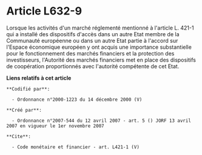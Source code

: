 # Article L632-9

Lorsque les activités d'un marché réglementé mentionné à l'article L. 421-1 qui a installé des dispositifs d'accès dans un
autre Etat membre de la Communauté européenne ou dans un autre Etat partie à l'accord sur l'Espace économique européen y ont
acquis une importance substantielle pour le fonctionnement des marchés financiers et la protection des investisseurs,
l'Autorité des marchés financiers met en place des dispositifs de coopération proportionnés avec l'autorité compétente de cet
Etat.

**Liens relatifs à cet article**

	**Codifié par**:

	  - Ordonnance n°2000-1223 du 14 décembre 2000 (V)

	**Créé par**:

	  - Ordonnance n°2007-544 du 12 avril 2007 - art. 5 () JORF 13 avril 2007 en vigueur le 1er novembre 2007

	**Cite**:

	  - Code monétaire et financier - art. L421-1 (V)
